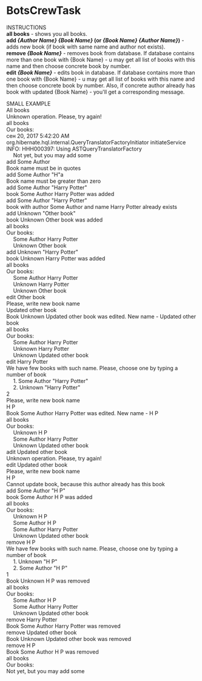 # BotsCrewTask

INSTRUCTIONS
<br><b>all books</b> - shows you all books.
<br><b>add <i>{Author Name} {Book Name}</i> (or <i>{Book Name} {Author Name}</i>)</b> - adds new book (if book with same name and author not exists).
<br><b>remove <i>{Book Name}</i></b> - removes book from database. If database contains more than one book with {Book Name} - u may get all list of books with this name and then choose concrete book by number.
<br><b>edit <i>{Book Name}</i></b> - edits book in database. If database contains more than one book with {Book Name} - u may get all list of books with this name and then choose concrete book by number. Also, if concrete author already has book with updated {Book Name} - you'll get a corresponding message.

SMALL EXAMPLE
<br>All books
<br>Unknown operation. Please, try again!
<br>all books
<br>Our books:
<br>сен 20, 2017 5:42:20 AM org.hibernate.hql.internal.QueryTranslatorFactoryInitiator initiateService
INFO: HHH000397: Using ASTQueryTranslatorFactory
<br>&emsp;	Not yet, but you may add some
<br>add Some Author
<br>Book name must be in quotes
<br>add Some Author "H"a
<br>Book name must be greater than zero
<br>add Some Author "Harry Potter"
<br>book  Some Author  Harry Potter was added
<br>add Some Author "Harry Potter"
<br>book with author  Some Author  and name Harry Potter already exists
<br>add Unknown "Other book"
<br>book  Unknown  Other book was added
<br>all books
<br>Our books:
<br>&emsp;	 Some Author  Harry Potter
<br>&emsp;	 Unknown  Other book
<br>add Unknown "Harry Potter"
<br>book  Unknown  Harry Potter was added
<br>all books
<br>Our books:
<br>&emsp;	 Some Author  Harry Potter
<br>&emsp;	 Unknown  Harry Potter
<br>&emsp;	 Unknown  Other book
<br>edit Other book
<br>Please, write new book name
<br>Updated other book
<br>Book  Unknown  Updated other book was edited. New name - Updated other book
<br>all books
<br>Our books:
<br>&emsp;	 Some Author  Harry Potter
<br>&emsp;	 Unknown  Harry Potter
<br>&emsp;	 Unknown  Updated other book
<br>edit Harry Potter
<br>We have few books with such name. Please, choose one by typing a number of book
<br>&emsp;	1.  Some Author  "Harry Potter"
<br>&emsp;	2.  Unknown  "Harry Potter"
<br>2
<br>Please, write new book name
<br>H P
<br>Book  Some Author  Harry Potter was edited. New name - H P
<br>all books
<br>Our books:
<br>&emsp;	 Unknown  H P
<br>&emsp;	 Some Author  Harry Potter
<br>&emsp;	 Unknown  Updated other book
<br>adit Updated other book
<br>Unknown operation. Please, try again!
<br>edit Updated other book
<br>Please, write new book name
<br>H P
<br>Cannot update book, because this author already has this book
<br>add Some Author "H P"
<br>book  Some Author  H P was added
<br>all books
<br>Our books:
<br>&emsp;	 Unknown  H P
<br>&emsp;	 Some Author  H P
<br>&emsp;	 Some Author  Harry Potter
<br>&emsp;	 Unknown  Updated other book
<br>remove H P
<br>We have few books with such name. Please, choose one by typing a number of book
<br>&emsp;	1.  Unknown  "H P"
<br>&emsp;	2.  Some Author  "H P"
<br>1
<br>Book  Unknown  H P was removed
<br>all books
<br>Our books:
<br>&emsp;	 Some Author  H P
<br>&emsp;	 Some Author  Harry Potter
<br>&emsp;	 Unknown  Updated other book
<br>remove Harry Potter
<br>Book  Some Author  Harry Potter was removed
<br>remove Updated other book
<br>Book  Unknown  Updated other book was removed
<br>remove H P
<br>Book  Some Author  H P was removed
<br>all books
<br>Our books:
<br>	Not yet, but you may add some
